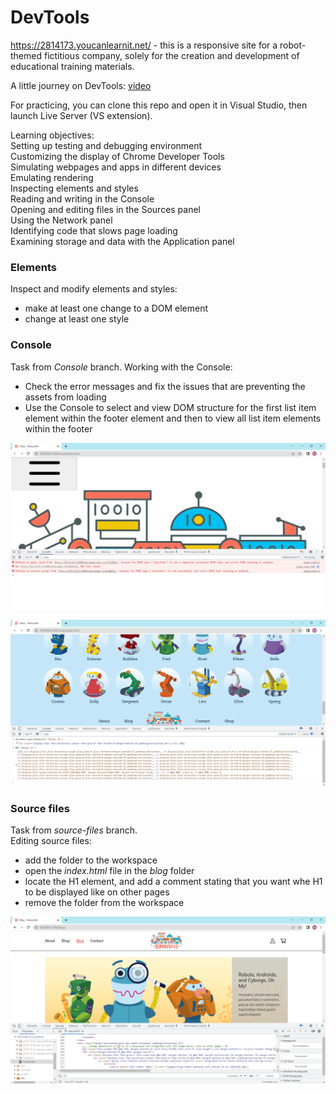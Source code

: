# DevTools

https://2814173.youcanlearnit.net/ - this is a responsive site for a robot-themed fictitious company, solely for the creation and development of educational training materials.

A little journey on DevTools: [video](https://drive.google.com/file/d/1GiW7WiE1jRAji5ZAc22YgBafEfSi8JZR/view)    

For practicing, you can clone this repo and open it in Visual Studio, then launch Live Server (VS extension). 

Learning objectives:  
Setting up testing and debugging environment  
Customizing the display of Chrome Developer Tools  
Simulating webpages and apps in different devices  
Emulating rendering  
Inspecting elements and styles  
Reading and writing in the Console  
Opening and editing files in the Sources panel  
Using the Network panel  
Identifying code that slows page loading  
Examining storage and data with the Application panel  

### Elements

Inspect and modify elements and styles:
- make at least one change to a DOM element
- change at least one style

### Console

Task from *Console* branch.
Working with the Console:  
- Check the error messages and fix the issues that are preventing the assets from loading
- Use the Console to select and view DOM structure for the first list item element within the footer element and then to view all list item elements within the footer

![Errors](/screenshots/errors.jpg "errors")

![DOM](/screenshots/DOM.jpg "DOM")

### Source files

Task from *source-files* branch.  
Editing source files:
- add the folder to the workspace
- open the *index.html* file in the *blog* folder
- locate the H1 element, and add a comment stating that you want whe H1 to be displayed like on other pages
- remove the folder from the workspace

![editing](/screenshots/editing.jpg "edit")

